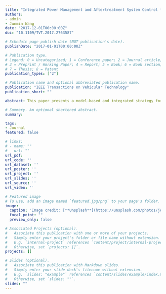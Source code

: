 ```yaml
---
title: "Integrated Power Management and Aftertreatment System Control for Hybrid Electric Vehicles with Road Grade Preview"
authors:
- admin
- Junmin Wang
date: "2017-12-01T00:00:00Z"
doi: "10.1109/TVT.2017.2763587"

# Schedule page publish date (NOT publication's date).
publishDate: "2017-01-01T00:00:00Z"

# Publication type.
# Legend: 0 = Uncategorized; 1 = Conference paper; 2 = Journal article;
# 3 = Preprint / Working Paper; 4 = Report; 5 = Book; 6 = Book section;
# 7 = Thesis; 8 = Patent
publication_types: ["2"]

# Publication name and optional abbreviated publication name.
publication: "IEEE Transactions on Vehicular Technology"
publication_short: ""

abstract: This paper presents a model-based and integrated strategy for hybrid electric vehicle (HEV) power management and aftertreatment control with preview information of road grade. The HEV power management has been well studied for decades to optimize vehicle fuel economy by properly determining the power split ratio between internal combustion engine and electric motor. Meanwhile, the HEV tailpipe emissions have also been decreased, thanks to the implementation of aftertreatment systems, of which selective catalytic reduction (SCR) systems have been widely equipped in ground vehicles powered by diesel engines to reduce NOx emissions. For SCR systems, major efforts are dedicated to design the efficient ammonia dosing strategies for removing NOx without generating excessive ammonia slip at the tailpipe. By coordinately controlling the HEV power management and aftertreatment systems, it is possible to achieve lower fuel consumption and emissions from tailpipe. In addition, the proposed control strategy incorporates the preview road grade information to calculate the optimal torque-split ratio and ammonia dosing amount such that the overall performance can be improved for the trip. The road grade impacts on vehicle fuel consumption and emissions are investigated in this paper. A model-based controller with an explicit consideration of road grade has been analytically developed and verified in simulation environment. The performance of the proposed controller is evaluated under US06 test cycle and comparison results are presented to demonstrate the effectiveness of the proposed design. Controller's real-time implementation potential is also discussed in this paper.

# Summary. An optional shortened abstract.
summary:

tags:
- Journal
featured: false

# links:
# - name: ""
#   url: ""
url_pdf:
url_code: ''
url_dataset: ''
url_poster: ''
url_project: ''
url_slides: ''
url_source: ''
url_video: ''

# Featured image
# To use, add an image named `featured.jpg/png` to your page's folder.
image:
  caption: 'Image credit: [**Unsplash**](https://unsplash.com/photos/jdD8gXaTZsc)'
  focal_point: ""
  preview_only: false

# Associated Projects (optional).
#   Associate this publication with one or more of your projects.
#   Simply enter your project's folder or file name without extension.
#   E.g. `internal-project` references `content/project/internal-project/index.md`.
#   Otherwise, set `projects: []`.
projects: []

# Slides (optional).
#   Associate this publication with Markdown slides.
#   Simply enter your slide deck's filename without extension.
#   E.g. `slides: "example"` references `content/slides/example/index.md`.
#   Otherwise, set `slides: ""`.
slides: ""
---
```

